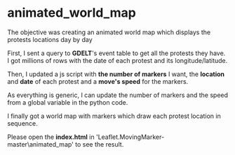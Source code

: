 # animated_world_map

The objective was creating an animated world map which displays the protests locations day by day

First, I sent a query to **GDELT**'s event table to get all the protests they have. I got millions of rows with the date of each protest and its longitude/latitude. 

Then, I updated a js script with **the number of markers** I want, the **location** and **date** of each protest and a **move's speed** for the markers. 

As everything is generic, I can update the number of markers and the speed from a global variable in the python code. 

I finally got a world map with markers which draw each protest location in sequence.

Please open the **index.html** in  'Leaflet.MovingMarker-master\animated_map\' to see the result.
